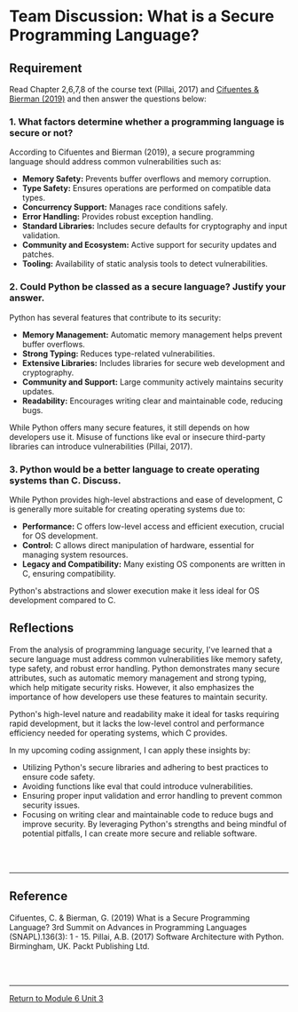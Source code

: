 # Team Discussion: What is a Secure Programming Language?

## Requirement
Read Chapter 2,6,7,8 of the course text (Pillai, 2017) and [Cifuentes & Bierman (2019)](SSD_Unit03_TeamActivityReference.pdf) and then answer the questions below:

### 1. What factors determine whether a programming language is secure or not?
According to Cifuentes and Bierman (2019), a secure programming language should address common vulnerabilities such as:
 - **Memory Safety:** Prevents buffer overflows and memory corruption.
 - **Type Safety:** Ensures operations are performed on compatible data types.
 - **Concurrency Support:** Manages race conditions safely.
 - **Error Handling:** Provides robust exception handling.
 - **Standard Libraries:** Includes secure defaults for cryptography and input validation.
 - **Community and Ecosystem:** Active support for security updates and patches.
 - **Tooling:** Availability of static analysis tools to detect vulnerabilities.
   
### 2. Could Python be classed as a secure language? Justify your answer.
Python has several features that contribute to its security:
 - **Memory Management:** Automatic memory management helps prevent buffer overflows.
 - **Strong Typing:** Reduces type-related vulnerabilities.
 - **Extensive Libraries:** Includes libraries for secure web development and cryptography.
 - **Community and Support:** Large community actively maintains security updates.
 - **Readability:** Encourages writing clear and maintainable code, reducing bugs.

While Python offers many secure features, it still depends on how developers use it. Misuse of functions like eval or insecure third-party libraries can introduce vulnerabilities (Pillai, 2017).

### 3. Python would be a better language to create operating systems than C. Discuss.
While Python provides high-level abstractions and ease of development, C is generally more suitable for creating operating systems due to:
 - **Performance:** C offers low-level access and efficient execution, crucial for OS development.
 - **Control:** C allows direct manipulation of hardware, essential for managing system resources.
 - **Legacy and Compatibility:** Many existing OS components are written in C, ensuring compatibility.

Python's abstractions and slower execution make it less ideal for OS development compared to C.


## Reflections
From the analysis of programming language security, I've learned that a secure language must address common vulnerabilities like memory safety, type safety, and robust error handling. Python demonstrates many secure attributes, such as automatic memory management and strong typing, which help mitigate security risks. However, it also emphasizes the importance of how developers use these features to maintain security.

Python's high-level nature and readability make it ideal for tasks requiring rapid development, but it lacks the low-level control and performance efficiency needed for operating systems, which C provides.

In my upcoming coding assignment, I can apply these insights by:
 - Utilizing Python's secure libraries and adhering to best practices to ensure code safety.
 - Avoiding functions like eval that could introduce vulnerabilities.
 - Ensuring proper input validation and error handling to prevent common security issues.
 - Focusing on writing clear and maintainable code to reduce bugs and improve security.
By leveraging Python's strengths and being mindful of potential pitfalls, I can create more secure and reliable software.

<br><br>

---

## Reference
Cifuentes, C. & Bierman, G. (2019) What is a Secure Programming Language? 3rd Summit on Advances in Programming Languages (SNAPL).136(3): 1 - 15.
Pillai, A.B. (2017) Software Architecture with Python. Birmingham, UK. Packt Publishing Ltd.

<br><br>

---

[Return to Module 6 Unit 3](SSD_Unit03.md)
